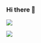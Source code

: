 ### Hi there 👋


![](https://komarev.com/ghpvc/?username=your-github-username&color=blueviolet)

![](https://komarev.com/ghpvc/?username=your-github-username&label=VISIT+COUNT)

<!--
**MK316/MK316** is a ✨ _special_ ✨ repository because its `README.md` (this file) appears on your GitHub profile.

Here are some ideas to get you started:

- 🔭 I’m currently working on ...
- 🌱 I’m currently learning ...
- 👯 I’m looking to collaborate on ...
- 🤔 I’m looking for help with ...
- 💬 Ask me about ...
- 📫 How to reach me: ...
- 😄 Pronouns: ...
- ⚡ Fun fact: ...
-->
